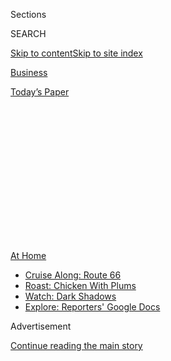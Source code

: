 <div id="app">

<div>

<div>

<div>

<div class="NYTAppHideMasthead css-1q2w90k e1suatyy0">

<div class="section css-ui9rw0 e1suatyy2">

<div class="css-eph4ug er09x8g0">

<div class="css-6n7j50">

</div>

<span class="css-1dv1kvn">Sections</span>

<div class="css-10488qs">

<span class="css-1dv1kvn">SEARCH</span>

</div>

[Skip to content](#site-content)[Skip to site
index](#site-index)

</div>

<div id="masthead-section-label" class="css-1wr3we4 eaxe0e00">

[Business](https://www.nytimes3xbfgragh.onion/section/business)

</div>

<div class="css-10698na e1huz5gh0">

</div>

</div>

<div id="masthead-bar-one" class="section hasLinks css-15hmgas e1csuq9d3">

<div class="css-uqyvli e1csuq9d0">

</div>

<div class="css-1uqjmks e1csuq9d1">

</div>

<div class="css-9e9ivx">

[](https://myaccount.nytimes3xbfgragh.onion/auth/login?response_type=cookie&client_id=vi)

</div>

<div class="css-1bvtpon e1csuq9d2">

[Today’s
Paper](https://www.nytimes3xbfgragh.onion/section/todayspaper)

</div>

</div>

</div>

</div>

<div data-aria-hidden="false">

<div id="site-content" data-role="main">

<div>

<div class="css-1aor85t" style="opacity:0.000000001;z-index:-1;visibility:hidden">

<div class="css-1hqnpie">

<div class="css-epjblv">

<span class="css-17xtcya">[Business](/section/business)</span><span class="css-x15j1o">|</span><span class="css-fwqvlz">‘A
Week of Snow Days’? Ha\! Families Deal With Cabin
Fever</span>

</div>

<div class="css-k008qs">

<div class="css-1iwv8en">

<span class="css-18z7m18"></span>

<div>

</div>

</div>

<span class="css-1n6z4y">https://nyti.ms/3bm8Jpp</span>

<div class="css-1705lsu">

<div class="css-4xjgmj">

<div class="css-4skfbu" data-role="toolbar" data-aria-label="Social Media Share buttons, Save button, and Comments Panel with current comment count" data-testid="share-tools">

  - 
  - 
  - 
  - 
    
    <div class="css-6n7j50">
    
    </div>

  - 

</div>

</div>

</div>

</div>

</div>

</div>

<div class="css-13pd83m">

<div id="NYT_TOP_BANNER_REGION">

<div>

<div id="maps-athome-menu" class="section css-l08pwh interactive-content interactive-size-medium">

<div class="css-17ih8de interactive-body">

<div class="at-home-nav__innerContainer">

<div class="at-home-nav__title">

[At
Home](https://www.nytimes3xbfgragh.onion/spotlight/at-home?action=click&pgtype=Article&state=default&region=TOP_BANNER&context=at_home_menu)

</div>

  - [Cruise Along:
    Route 66](https://www.nytimes3xbfgragh.onion/2020/09/07/travel/route-66.html?action=click&pgtype=Article&state=default&region=TOP_BANNER&context=at_home_menu)
  - [Roast: Chicken With
    Plums](https://www.nytimes3xbfgragh.onion/2020/09/04/dining/sheet-pan-chicken.html?action=click&pgtype=Article&state=default&region=TOP_BANNER&context=at_home_menu)
  - [Watch: Dark
    Shadows](https://www.nytimes3xbfgragh.onion/2020/09/04/arts/television/dark-shadows-stream.html?action=click&pgtype=Article&state=default&region=TOP_BANNER&context=at_home_menu)
  - [Explore: Reporters' Google
    Docs](https://www.nytimes3xbfgragh.onion/interactive/2020/at-home/even-more-reporters-editors-diaries-lists-recommendations.html?action=click&pgtype=Article&state=default&region=TOP_BANNER&context=at_home_menu)

</div>

</div>

</div>

</div>

</div>

</div>

<div id="top-wrapper" class="css-1sy8kpn">

<div id="top-slug" class="css-l9onyx">

Advertisement

</div>

[Continue reading the main
story](#after-top)

<div class="ad top-wrapper" style="text-align:center;height:100%;display:block;min-height:250px">

<div id="top" class="place-ad" data-position="top" data-size-key="top">

</div>

</div>

<div id="after-top">

</div>

</div>

<div>

<div id="sponsor-wrapper" class="css-1hyfx7x">

<div id="sponsor-slug" class="css-19vbshk">

Supported by

</div>

[Continue reading the main
story](#after-sponsor)

<div id="sponsor" class="ad sponsor-wrapper" style="text-align:center;height:100%;display:block">

</div>

<div id="after-sponsor">

</div>

</div>

<div class="css-186x18t">

</div>

<div class="css-ls6wgr ehdk2mb0">

# ‘A Week of Snow Days’? Ha\! Families Deal With Cabin Fever

</div>

As people become hostages in their own homes, hired clowns and costume
nights may not be enough to maintain
sanity.

<div class="css-79elbk" data-testid="photoviewer-wrapper">

<div class="css-z3e15g" data-testid="photoviewer-wrapper-hidden">

</div>

<div class="css-1a48zt4 ehw59r15" data-testid="photoviewer-children">

![<span class="css-cnj6d5 e1z0qqy90" itemprop="copyrightHolder"><span class="css-1ly73wi e1tej78p0">Credit...</span><span><span>Sarah
Mazzetti</span></span></span>](https://static01.graylady3jvrrxbe.onion/images/2020/03/25/business/25cabinfever/24cabinfever-articleLarge.jpg?quality=75&auto=webp&disable=upscale)

</div>

</div>

<div class="css-18e8msd">

<div class="css-vp77d3 epjyd6m0">

<div class="css-1baulvz">

By [<span class="css-1baulvz last-byline" itemprop="name">Nellie
Bowles</span>](https://www.nytimes3xbfgragh.onion/by/nellie-bowles)

</div>

</div>

  - 
    
    <div class="css-ld3wwf e16638kd2">
    
    Published March 25, 2020Updated March 27,
    2020
    
    </div>

  - 
    
    <div class="css-4xjgmj">
    
    <div class="css-pvvomx" data-role="toolbar" data-aria-label="Social Media Share buttons, Save button, and Comments Panel with current comment count" data-testid="share-tools">
    
      - 
      - 
      - 
      - 
        
        <div class="css-6n7j50">
        
        </div>
    
      - 
    
    </div>
    
    </div>

</div>

</div>

<div class="section meteredContent css-1r7ky0e" name="articleBody" itemprop="articleBody">

<div class="css-1fanzo5 StoryBodyCompanionColumn">

<div class="css-53u6y8">

Anita Tandon and Sujit Chakravarthy, parents of three young children,
ages 3 months to 7 years old, have taken extreme measures to keep order
in their home during quarantine.

“At 9 o’clock, school’s in session and I stop being ‘Mommy,’” said Ms.
Tandon, who runs a marketing advisory firm in Burlingame, Calif. “They
have to call me ‘Teacher Anita.’ They can’t just goof off like they can
with Mom and Dad.”

There are worksheets, activities, Khan Academy online courses and
writing games. Around 5 p.m., Teacher Anita retires to work. Mr.
Chakravarthy takes over, springing out of his home office ready for P.E.
He goes by Coach Chakravarthy.

“It’s Day 3 of God knows how many,” Ms. Tandon said wearily.

It has been just over a week since [Americans started to be ordered to
stay at
home](https://www.nytimes3xbfgragh.onion/2020/03/17/us/california-shelter-in-place-coronavirus.html)
and out of the way of [the coronavirus
pandemic](https://www.nytimes3xbfgragh.onion/news-event/coronavirus).
For many people, it already feels like an eternity.

</div>

</div>

<div class="css-1fanzo5 StoryBodyCompanionColumn">

<div class="css-53u6y8">

Kids are trying to escape. Careers are falling apart as parents working
from home become de facto kindergarten teachers. Marriages are being
strained. Couples who wanted to break up are stuck together; Craigslist
roommates are suddenly family. And everyone has to stay put with others
24 hours a day, seven days a week, because there is nowhere else,
really, to go.

For many people, it is hard to complain: If they can stay home as a unit
and their work allows them to make a kitchen counter into an office,
they are the lucky ones.

But cabin fever is setting in. Families are going slightly mad — and
getting mad at one another.

</div>

</div>

<div class="css-cfo9c3">

</div>

<div class="css-1fanzo5 StoryBodyCompanionColumn">

<div class="css-53u6y8">

On Twitter, some people cracked jokes about selling their children. Some
were even tired of seeing so much of their pets. Gov. Andrew M. Cuomo of
New York [said on
Sunday](https://www.wfmz.com/news/cnn/us-national/covid-gov-cuomo-my-dog-is-starting-to-annoy-me/video_eb15e561-282d-5432-9d0d-ebbdd97295e0.html):
“I live alone. I’m even getting annoyed with the dog, being in one
place.”

The stir craziness is likely to be just beginning. By the end of last
week, [at least one in five Americans was under
orders](https://www.nytimes3xbfgragh.onion/2020/03/20/us/ny-ca-stay-home-order.html)
to shelter at home, with more states following this week. It’s unclear
how long these restrictions will last. Schools might not open again
until the fall.

</div>

</div>

<div class="css-1fanzo5 StoryBodyCompanionColumn">

<div class="css-53u6y8">

“There’s going to be increased misbehavior, defiance, tantrums and
blowing up,” said Jennifer Johnston-Jones, a child psychologist in Los
Angeles. “After a natural disaster, you go back to normal. With this,
there’s not going to be a back to
normal.”

</div>

</div>

<div class="css-a7yk8a e73j0it0">

<div class="css-1xdhyk6 erfvjey0">

<span class="css-1ly73wi e1tej78p0">Image</span>

<div class="css-zjzyr8">

<div data-testid="lazyimage-container" style="height:482.6888888888889px">

</div>

</div>

</div>

<span class="css-16f3y1r e13ogyst0" data-aria-hidden="true">Frances
Geller doing homework online in her bedroom in Riverdale,
N.Y.</span><span class="css-cnj6d5 e1z0qqy90" itemprop="copyrightHolder"><span class="css-1ly73wi e1tej78p0">Credit...</span><span>Andrew
White for The New York
Times</span></span>

<div class="css-1xdhyk6 erfvjey0">

<span class="css-1ly73wi e1tej78p0">Image</span>

<div class="css-zjzyr8">

<div data-testid="lazyimage-container" style="height:482.6888888888889px">

</div>

</div>

</div>

<span class="css-16f3y1r e13ogyst0" data-aria-hidden="true">Disinfecting
wipes were given the royal treatment by the Geller
family.</span><span class="css-cnj6d5 e1z0qqy90" itemprop="copyrightHolder"><span class="css-1ly73wi e1tej78p0">Credit...</span><span>Andrew
White for The New York Times</span></span>

</div>

<div class="css-1fanzo5 StoryBodyCompanionColumn">

<div class="css-53u6y8">

Sabrina Benassaya, a privacy specialist in Menlo Park, Calif., has four
children between the ages of 2 and 10, whose school and day care have
been canceled.

“It’s hard. I cannot lie,” she said. To survive, she had David Magidson,
a clown who performs under the name Boswick, give a birthday show last
week for the kids via FaceTime.

The Benassayas have a house and a backyard. To quarantine in a home like
that is a privilege that many American families do not have, Ms.
Benassaya acknowledged. “We are so lucky,” she said.

Family coaches are offering tips to help get through this.

“One of the messages I’ve been trying to push to parents is there’s only
the two of you,” said Maryellen P. Mullin, a family therapist in San
Francisco. “There’s nowhere to go out, and no one can come in.”

Her schedule has been so full that she is starting to offer a [new
workshop](http://messyparenting.com) for $20 called “My Kids Are Home, I
Need Help.”

</div>

</div>

<div class="css-1fanzo5 StoryBodyCompanionColumn">

<div class="css-53u6y8">

Escapism seems key. Katie Jacobs Stanton, a mother of three and the
founder of Moxxie Ventures, a start-up investment firm in San Francisco,
dressed as if for a prom one day. Another day, the whole family wore
onesies.

“Last night, we came to dinner and pretended we were someone else in the
family. It was really funny until my son did his impression of me,” Ms.
Stanton said. “I’m no longer paying for his college education.”

Her friend Aileen Lee, who is also a venture capitalist, has been
posting photos of her husband in different costumes every day. One day
[he dressed as a
mermaid](https://twitter.com/aileenlee/status/1241144621297614848), with
a red wig and shiny sequined skirt.

## Working moms confront battles they thought were over

</div>

</div>

<div class="css-79elbk" data-testid="photoviewer-wrapper">

<div class="css-z3e15g" data-testid="photoviewer-wrapper-hidden">

</div>

<div class="css-1a48zt4 ehw59r15" data-testid="photoviewer-children">

![<span class="css-16f3y1r e13ogyst0" data-aria-hidden="true">Mike and
Lea Geller’s family celebrating their son Efram’s 16th birthday this
week. </span><span class="css-cnj6d5 e1z0qqy90" itemprop="copyrightHolder"><span class="css-1ly73wi e1tej78p0">Credit...</span><span>Andrew
White for The New York
Times</span></span>](https://static01.graylady3jvrrxbe.onion/images/2020/03/25/business/25virus-cabinfeveramerica5/merlin_170906379_2f08782e-f1d5-4a8e-a18c-76430b9a452c-articleLarge.jpg?quality=75&auto=webp&disable=upscale)

</div>

</div>

<div class="css-1fanzo5 StoryBodyCompanionColumn">

<div class="css-53u6y8">

The burden of handling coronavirus quarantine in many homes was falling
on moms, families said, with much of the new tension in couples caused
by fights over what women thought were battles that had already been
won.

<div id="NYT_MAIN_CONTENT_2_REGION" class="css-9tf9ac">

<div>

</div>

</div>

When Lea Geller, a novelist,
[blogger](https://thisisthecornerwepeein.wordpress.com/) and mother of
five in Riverdale, N.Y., first thought about a quarantine, it seemed it
could be fun.

“I thought it would be a week of snow days,” Ms. Geller said. “But now
it’s lasting forever and ever.”

</div>

</div>

<div class="css-1fanzo5 StoryBodyCompanionColumn">

<div class="css-53u6y8">

“To some degree, it feels like we’re running a WeWork,” she said. “My
husband’s running tech support, running round with cables, and I’m just
shoveling food into everyone’s mouths and loading and reloading the
dishwasher a million times a day.”

Ms. Geller thought maybe she would have extra time with her husband,
Mike Geller. But the only private time they have had was when they
“literally hid” from their children in a back room the other day, she
said.

“My new office mates are significantly more high maintenance,” Mr.
Geller said, referring to the kids. He added that at least the tech
support was now largely sorted and ready for Week 2 and more.

The hardest part is that Ms. Geller’s own work has gone on hold. When
her husband’s office shut down, she gave him her home work space. Now
she is having trouble thinking creatively in the 30-minute increments
when she can sneak away from the family.

“There’s the constant certainty that someone is about to interrupt me
and ask me for food or a stapler,” Ms. Geller
said.

</div>

</div>

<div class="css-79elbk" data-testid="photoviewer-wrapper">

<div class="css-z3e15g" data-testid="photoviewer-wrapper-hidden">

</div>

<div class="css-1a48zt4 ehw59r15" data-testid="photoviewer-children">

<div class="css-1xdhyk6 erfvjey0">

<span class="css-1ly73wi e1tej78p0">Image</span>

<div class="css-zjzyr8">

<div data-testid="lazyimage-container" style="height:257.77777777777777px">

</div>

</div>

</div>

<span class="css-16f3y1r e13ogyst0" data-aria-hidden="true">Mr. Geller,
working from home now, has displaced his wife, a writer, from her usual
space.</span><span class="css-cnj6d5 e1z0qqy90" itemprop="copyrightHolder"><span class="css-1ly73wi e1tej78p0">Credit...</span><span>Andrew
White for The New York
Times</span></span>

</div>

</div>

<div class="css-79elbk" data-testid="photoviewer-wrapper">

<div class="css-z3e15g" data-testid="photoviewer-wrapper-hidden">

</div>

<div class="css-1a48zt4 ehw59r15" data-testid="photoviewer-children">

<div class="css-1xdhyk6 erfvjey0">

<span class="css-1ly73wi e1tej78p0">Image</span>

<div class="css-zjzyr8">

<div data-testid="lazyimage-container" style="height:257.77777777777777px">

</div>

</div>

</div>

<span class="css-16f3y1r e13ogyst0" data-aria-hidden="true">Sidney,
left, and Fiona Geller playing catch. “To some degree, it feels like
we’re running a WeWork,” their mother
said.</span><span class="css-cnj6d5 e1z0qqy90" itemprop="copyrightHolder"><span class="css-1ly73wi e1tej78p0">Credit...</span><span>Andrew
White for The New York Times</span></span>

</div>

</div>

<div class="css-1fanzo5 StoryBodyCompanionColumn">

<div class="css-53u6y8">

Maria Colacurcio, chief executive of [Syndio](https://synd.io/), a human
resources analytics company in Seattle and the mother of six children,
said the lopsidedness was not a surprise. Even without a pandemic,
domestic labor largely falls on women.

</div>

</div>

<div class="css-1fanzo5 StoryBodyCompanionColumn">

<div class="css-53u6y8">

“So now where do you think the extra falls?” Ms. Colacurcio said.

Leah Wagner-Edelstein, a director of an academic institute at University
of California, Berkeley, and the mother of a 5-year-old and a 3-year-old
who are now home all day, said she and her husband, Jason, had what she
considered an equal arrangement.

“I still manage more or less our whole household, the cooking, most of
the cleaning, the bulk of the home schooling,” she said. “Those gender
divisions they just come out immediately.”

Toddlers need constant entertainment and can focus on only one thing for
a few minutes. So Ms. Wagner-Edelstein got some younger cousins to sign
up on a spreadsheet to help with entertaining her children every day.
They can choose hand puppets, a dance party or name-that-color.

Teachers, she said, need to be paid much more.

Despite it all, Ms. Wagner-Edelstein said she was finding that her love
for her husband was deeper. She is being gentler with him, and vice
versa. They are focusing on small joys.

“We think of fun as big vacations,” she said. “But now maybe it’s just
digging a hole in the front yard and finding what color the soil
is.”

## When adult children come home

</div>

</div>

<div class="css-79elbk" data-testid="photoviewer-wrapper">

<div class="css-z3e15g" data-testid="photoviewer-wrapper-hidden">

</div>

<div class="css-1a48zt4 ehw59r15" data-testid="photoviewer-children">

<div class="css-1xdhyk6 erfvjey0">

<span class="css-1ly73wi e1tej78p0">Image</span>

<div class="css-zjzyr8">

<div data-testid="lazyimage-container" style="height:257.77777777777777px">

</div>

</div>

</div>

<span class="css-16f3y1r e13ogyst0" data-aria-hidden="true">Lisa Lurie
and her husband have their daughter, Gillian, right, quarantined in a
room of their Pittsburgh
home.</span><span class="css-cnj6d5 e1z0qqy90" itemprop="copyrightHolder"><span class="css-1ly73wi e1tej78p0">Credit...</span><span>Sean
Stewart for The New York Times</span></span>

</div>

</div>

<div class="css-1fanzo5 StoryBodyCompanionColumn">

<div class="css-53u6y8">

Not all cabin fever families are dealing with toddlers. College students
have been sent home, repopulating their parents’ empty nests. Other
adult children, sometimes with friends and fiancés in tow, are turning
their parents’ kitchens into co-working spaces.

But the reunions, at least initially, are careful. Many young adults
said they were scared they could be taking the virus home to their
parents, who may be more susceptible to the outbreak because [older
people are more at
risk](https://www.nytimes3xbfgragh.onion/2020/03/14/health/coronavirus-elderly-protection.html).

“All my Stanford friends and I are self-quarantining in our own rooms
away from our families after getting booted off campus,” said Netta
Wang, 22, a Stanford University senior who returned to her parents’
house in San Mateo, Calif. Her parents leave trays of food at her
bedroom door.

Gillian Lurie, 20, had a great time on a study-abroad semester in
Florence, Italy, but as [coronavirus swept through that
country](https://www.nytimes3xbfgragh.onion/2020/03/21/world/europe/italy-coronavirus-center-lessons.html),
the program was shut down. Already on spring break, she traveled through
Spain, Germany, Portugal and Ireland. This month, she came home.

“She managed to have a great time, but she brought home a souvenir,” her
mother, Lisa Lurie, said. “A little something called the coronavirus.”

Now Lisa Lurie and her husband, Brian, who run [Cancer Be
Glammed](http://www.cancerbeglammed.com/), a lifestyle company that
supports women coping with cancer, are quarantining their daughter in a
back room of their Pittsburgh home. They communicate via FaceTime and
drop meals at the door.

“The only thing keeping me sane is online mahjong,” Lisa Lurie
said.

</div>

</div>

<div class="css-79elbk" data-testid="photoviewer-wrapper">

<div class="css-z3e15g" data-testid="photoviewer-wrapper-hidden">

</div>

<div class="css-1a48zt4 ehw59r15" data-testid="photoviewer-children">

<div class="css-1xdhyk6 erfvjey0">

<span class="css-1ly73wi e1tej78p0">Image</span>

<div class="css-zjzyr8">

<div data-testid="lazyimage-container" style="height:257.77777777777777px">

</div>

</div>

</div>

<span class="css-16f3y1r e13ogyst0" data-aria-hidden="true">Family
conversations in the Lurie house mean FaceTime, since Gillian returned
from a semester in Europe with the
coronavirus.</span><span class="css-cnj6d5 e1z0qqy90" itemprop="copyrightHolder"><span class="css-1ly73wi e1tej78p0">Credit...</span><span>Sean
Stewart for The New York Times</span></span>

</div>

</div>

<div class="css-1fanzo5 StoryBodyCompanionColumn">

<div class="css-53u6y8">

Other parents are setting up rules for their suddenly multigenerational
households.

Haley Walker, 24, lives in Manhattan and works as a senior analyst for a
commercial real estate company. For quarantine, she went back to her
parents' house in Williston, Vt., with her two sisters. Also in tow: one
boyfriend and one fiancé.

When they all got to the four-bedroom house, they were thrilled and
spread out. They set up mobile offices all around, commandeering the
kitchen table and the living room.

Ms. Walker’s parents, Adele and Bob, did something that she said had
never happened before: They called an emergency family meeting.

No more co-working and taking calls all day in the kitchen and living
room, the young adults were told. Everyone was assigned a little work
nook in a different part of the house. Also, there would be chores
(vacuuming, dishes, trash, cooking dinner) and time slots for laundry.

“They love having us home and all together,” Haley Walker said. “But I
think for my parents it’s both good and bad.”

Adele Walker said she was enjoying having everyone close. But “ask me
how I’m feeling on Day 50 and my answer may be very different,” she
said.

</div>

</div>

<div>

</div>

</div>

<div>

</div>

<div>

</div>

<div>

</div>

<div>

<div id="bottom-wrapper" class="css-1ede5it">

<div id="bottom-slug" class="css-l9onyx">

Advertisement

</div>

[Continue reading the main
story](#after-bottom)

<div id="bottom" class="ad bottom-wrapper" style="text-align:center;height:100%;display:block;min-height:90px">

</div>

<div id="after-bottom">

</div>

</div>

</div>

</div>

</div>

## Site Index

<div>

</div>

## Site Information Navigation

  - [© <span>2020</span> <span>The New York Times
    Company</span>](https://help.nytimes3xbfgragh.onion/hc/en-us/articles/115014792127-Copyright-notice)

<!-- end list -->

  - [NYTCo](https://www.nytco.com/)
  - [Contact
    Us](https://help.nytimes3xbfgragh.onion/hc/en-us/articles/115015385887-Contact-Us)
  - [Work with us](https://www.nytco.com/careers/)
  - [Advertise](https://nytmediakit.com/)
  - [T Brand Studio](http://www.tbrandstudio.com/)
  - [Your Ad
    Choices](https://www.nytimes3xbfgragh.onion/privacy/cookie-policy#how-do-i-manage-trackers)
  - [Privacy](https://www.nytimes3xbfgragh.onion/privacy)
  - [Terms of
    Service](https://help.nytimes3xbfgragh.onion/hc/en-us/articles/115014893428-Terms-of-service)
  - [Terms of
    Sale](https://help.nytimes3xbfgragh.onion/hc/en-us/articles/115014893968-Terms-of-sale)
  - [Site
    Map](https://spiderbites.nytimes3xbfgragh.onion)
  - [Help](https://help.nytimes3xbfgragh.onion/hc/en-us)
  - [Subscriptions](https://www.nytimes3xbfgragh.onion/subscription?campaignId=37WXW)

</div>

</div>

</div>

</div>
